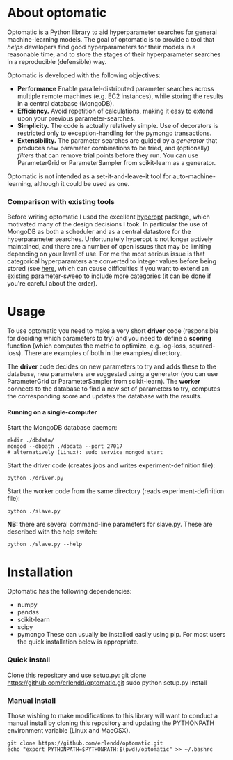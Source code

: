# About optomatic
Optomatic is a Python library to aid hyperparameter searches for general machine-learning models. The goal of optomatic is to provide a tool that *helps* developers find good hyperparameters for their models in a reasonable time, and to store the stages of their hyperparameter searches in a reproducible (defensible) way.

Optomatic is developed with the following objectives:
* **Performance** Enable parallel-distributed parameter searches across multiple remote machines (e.g. EC2 instances), while storing the results in a central database (MongoDB).
* **Efficiency.** Avoid repetition of calculations, making it easy to extend upon your previous parameter-searches.
* **Simplicity.** The code is actually relatively simple. Use of decorators is restricted only to exception-handling for the pymongo transactions.
* **Extensibility.** The parameter searches are guided by a *generator* that produces new parameter combinations to be tried, and (optionally) *filters* that can remove trial points before they run. You can use ParameterGrid or ParameterSampler from scikit-learn as a generator.

Optomatic is not intended as a set-it-and-leave-it tool for auto-machine-learning, although it could be used as one. 

### Comparison with existing tools
Before writing optomatic I used the excellent [hyperopt](https://github.com/hyperopt/hyperopt) package, which motivated many of the design decisions I took. In particular the use of MongoDB as both a scheduler and as a central datastore for the hyperparameter searches. Unfortunately hyperopt is not longer actively maintained, and there are a number of open issues that may be limiting depending on your level of use. For me the most serious issue is that categorical hyperparamters are converted to integer values before being stored (see [here](https://github.com/hyperopt/hyperopt/issues/243), which can cause difficulties if you want to extend an existing parameter-sweep to include more categories (it can be done if you're careful about the order). 

# Usage
To use optomatic you need to make a very short **driver** code (responsible for deciding which parameters to try) and you need to define a **scoring** function (which computes the metric to optimize, e.g. log-loss, squared-loss). There are examples of both in the examples/ directory.

The **driver** code decides on new parameters to try and adds these to the database, new parameters are suggested using a generator (you can use ParameterGrid or ParameterSampler from scikit-learn). The **worker** connects to the database to find a new set of parameters to try, computes the corresponding score and updates the database with the results. 

#### Running on a single-computer
Start the MongoDB database daemon:

    mkdir ./dbdata/
    mongod --dbpath ./dbdata --port 27017
    # alternatively (Linux): sudo service mongod start

Start the driver code (creates jobs and writes experiment-definition file):

    python ./driver.py

Start the worker code from the same directory (reads experiment-definition file):

    python ./slave.py 

**NB:** there are several command-line parameters for slave.py. These are described with the help switch:

    python ./slave.py --help

# Installation

Optomatic has the following dependencies:
* numpy
* pandas
* scikit-learn
* scipy
* pymongo
These can usually be installed easily using pip. For most users the quick installation below is appropriate.

### Quick install
Clone this repository and use setup.py:
    git clone https://github.com/erlendd/optomatic.git
    sudo python setup.py install

### Manual install
Those wishing to make modifications to this library will want to conduct a manual install by cloning this repository and updating the PYTHONPATH environment variable (Linux and MacOSX).

    git clone https://github.com/erlendd/optomatic.git
    echo "export PYTHONPATH=$PYTHONPATH:$(pwd)/optomatic" >> ~/.bashrc



